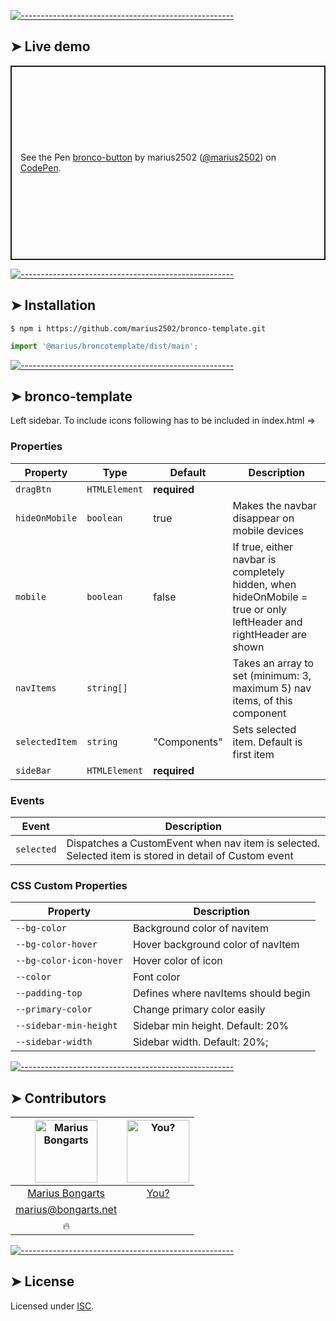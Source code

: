 
[![-----------------------------------------------------](https://raw.githubusercontent.com/andreasbm/readme/master/assets/lines/colored.png)](#live-demo)

## ➤ Live demo

<p class="codepen" data-height="311" data-theme-id="0" data-default-tab="html,result" data-user="marius2502" data-slug-hash="MMzboL" style="height: 311px; box-sizing: border-box; display: flex; align-items: center; justify-content: center; border: 2px solid; margin: 1em 0; padding: 1em;" data-pen-title="bronco-button">
  <span>See the Pen <a target="_blank" href="https://codepen.io/marius2502/pen/MMzboL/">
  bronco-button</a> by marius2502 (<a target="_blank" href="https://codepen.io/marius2502">@marius2502</a>)
  on <a target="_blank" href="https://codepen.io">CodePen</a>.</span>
</p>


[![-----------------------------------------------------](https://raw.githubusercontent.com/andreasbm/readme/master/assets/lines/colored.png)](#installation)

## ➤ Installation

```
$ npm i https://github.com/marius2502/bronco-template.git
```

```javascript
import '@marius/broncotemplate/dist/main';
```


[![-----------------------------------------------------](https://raw.githubusercontent.com/andreasbm/readme/master/assets/lines/colored.png)](#bronco-template)

## ➤ bronco-template

Left sidebar. To include icons following has to be included in index.html  => <link href="https://fonts.googleapis.com/icon?family=Material+Icons" rel="stylesheet">

### Properties

| Property       | Type          | Default      | Description                                      |
|----------------|---------------|--------------|--------------------------------------------------|
| `dragBtn`      | `HTMLElement` | **required** |                                                  |
| `hideOnMobile` | `boolean`     | true         | Makes the navbar disappear on mobile devices     |
| `mobile`       | `boolean`     | false        | If true, either navbar is completely hidden, when hideOnMobile = true or only leftHeader and rightHeader are shown |
| `navItems`     | `string[]`    |              | Takes an array to set (minimum: 3, maximum 5) nav items, of this component |
| `selectedItem` | `string`      | "Components" | Sets selected item. Default is first item        |
| `sideBar`      | `HTMLElement` | **required** |                                                  |

### Events

| Event      | Description                                      |
|------------|--------------------------------------------------|
| `selected` | Dispatches a CustomEvent when nav item is selected. Selected item is stored in detail of Custom event |

### CSS Custom Properties

| Property                | Description                         |
|-------------------------|-------------------------------------|
| `--bg-color`            | Background color of navitem         |
| `--bg-color-hover`      | Hover background color of navItem   |
| `--bg-color-icon-hover` | Hover color of icon                 |
| `--color`               | Font color                          |
| `--padding-top`         | Defines where navItems should begin |
| `--primary-color`       | Change primary color easily         |
| `--sidebar-min-height`  | Sidebar min height. Default: 20%    |
| `--sidebar-width`       | Sidebar width. Default: 20%;        |



[![-----------------------------------------------------](https://raw.githubusercontent.com/andreasbm/readme/master/assets/lines/colored.png)](#contributors)

## ➤ Contributors
	

| [<img alt="Marius Bongarts" src="https://avatars2.githubusercontent.com/u/38838885?s=460&v=4" width="100">](https://bongarts.net/) | [<img alt="You?" src="https://joeschmoe.io/api/v1/random" width="100">](https://github.com/andreasbm/readme/blob/master/CONTRIBUTING.md) |
|:--------------------------------------------------:|:--------------------------------------------------:|
| [Marius Bongarts](https://bongarts.net/)         | [You?](https://github.com/andreasbm/readme/blob/master/CONTRIBUTING.md) |
| [marius@bongarts.net](mailto:marius@bongarts.net) |                                                  |
| 🔥                                               |                                                  |



[![-----------------------------------------------------](https://raw.githubusercontent.com/andreasbm/readme/master/assets/lines/colored.png)](#license)

## ➤ License
	
Licensed under [ISC](https://opensource.org/licenses/ISC).